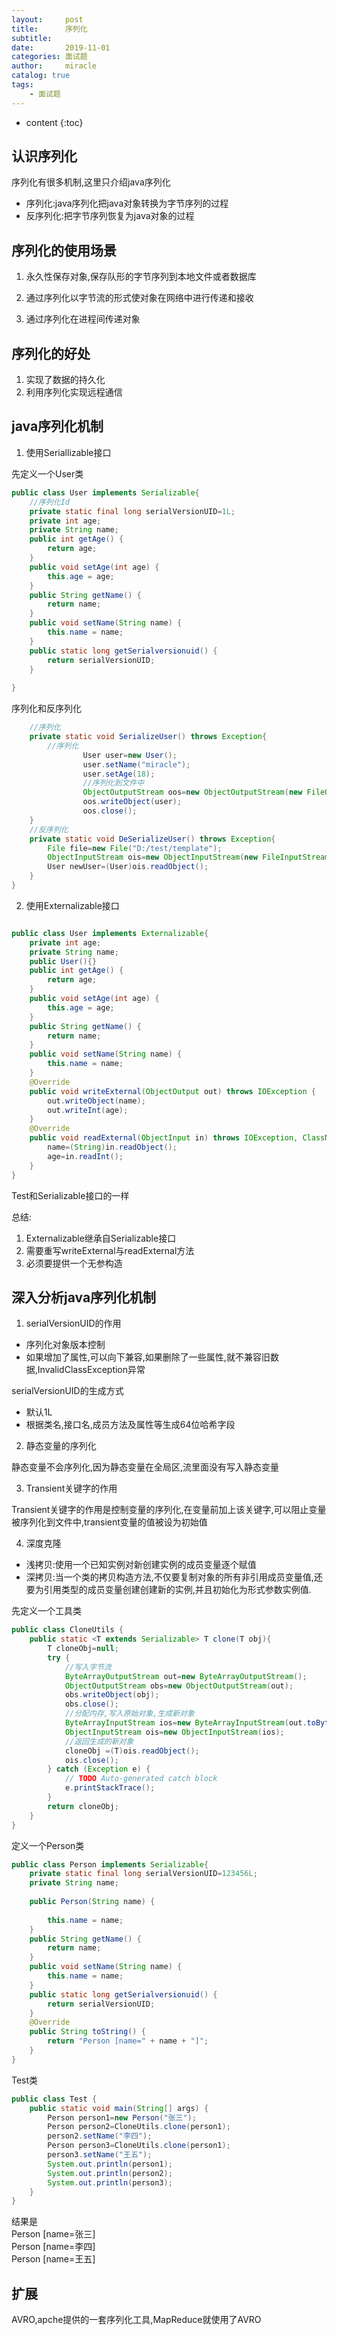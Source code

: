 ```yaml
---
layout:     post
title:      序列化
subtitle:   
date:       2019-11-01
categories: 面试题
author:     miracle
catalog: true
tags:
    - 面试题
---
```


* content
{:toc}

## 认识序列化

序列化有很多机制,这里只介绍java序列化

* 序列化:java序列化把java对象转换为字节序列的过程
* 反序列化:把字节序列恢复为java对象的过程

## 序列化的使用场景

1. 永久性保存对象,保存队形的字节序列到本地文件或者数据库
2. 通过序列化以字节流的形式使对象在网络中进行传递和接收

3. 通过序列化在进程间传递对象

## 序列化的好处

1. 实现了数据的持久化
2. 利用序列化实现远程通信

## java序列化机制

1. 使用Seriallizable接口

先定义一个User类

```java
public class User implements Serializable{
	//序列化Id
	private static final long serialVersionUID=1L;
	private int age;
	private String name;
	public int getAge() {
		return age;
	}
	public void setAge(int age) {
		this.age = age;
	}
	public String getName() {
		return name;
	}
	public void setName(String name) {
		this.name = name;
	}
	public static long getSerialversionuid() {
		return serialVersionUID;
	}
	
}
```
序列化和反序列化

```java
	//序列化
	private static void SerializeUser() throws Exception{
		//序列化
				User user=new User();
				user.setName("miracle");
				user.setAge(18);
				//序列化到文件中
				ObjectOutputStream oos=new ObjectOutputStream(new FileOutputStream("D:/test/template"));
				oos.writeObject(user);
				oos.close();
	}
	//反序列化
	private static void DeSerializeUser() throws Exception{
		File file=new File("D:/test/template");
		ObjectInputStream ois=new ObjectInputStream(new FileInputStream(file));
		User newUser=(User)ois.readObject();
	}
}
```

2. 使用Externalizable接口

```java

public class User implements Externalizable{
	private int age;
	private String name;
	public User(){}
	public int getAge() {
		return age;
	}
	public void setAge(int age) {
		this.age = age;
	}
	public String getName() {
		return name;
	}
	public void setName(String name) {
		this.name = name;
	}
	@Override
	public void writeExternal(ObjectOutput out) throws IOException {
		out.writeObject(name);
		out.writeInt(age);
	}
	@Override
	public void readExternal(ObjectInput in) throws IOException, ClassNotFoundException {
		name=(String)in.readObject();
		age=in.readInt();	
	}
}
```

Test和Serializable接口的一样  

总结:
1. Externalizable继承自Serializable接口
2. 需要重写writeExternal与readExternal方法
3. 必须要提供一个无参构造

## 深入分析java序列化机制

1. serialVersionUID的作用  
 * 序列化对象版本控制
 * 如果增加了属性,可以向下兼容,如果删除了一些属性,就不兼容旧数据,InvalidClassException异常
  
 serialVersionUID的生成方式
 * 默认1L
 * 根据类名,接口名,成员方法及属性等生成64位哈希字段  

2. 静态变量的序列化

静态变量不会序列化,因为静态变量在全局区,流里面没有写入静态变量

3. Transient关键字的作用

Transient关键字的作用是控制变量的序列化,在变量前加上该关键字,可以阻止变量被序列化到文件中,transient变量的值被设为初始值

4. 深度克隆

* 浅拷贝:使用一个已知实例对新创建实例的成员变量逐个赋值
* 深拷贝:当一个类的拷贝构造方法,不仅要复制对象的所有非引用成员变量值,还要为引用类型的成员变量创建创建新的实例,并且初始化为形式参数实例值.

先定义一个工具类

```java
public class CloneUtils {
	public static <T extends Serializable> T clone(T obj){
		T cloneObj=null;
		try {
			//写入字节流
			ByteArrayOutputStream out=new ByteArrayOutputStream();
			ObjectOutputStream obs=new ObjectOutputStream(out);
			obs.writeObject(obj);
			obs.close();
			//分配内存,写入原始对象,生成新对象
			ByteArrayInputStream ios=new ByteArrayInputStream(out.toByteArray());
			ObjectInputStream ois=new ObjectInputStream(ios);
			//返回生成的新对象
			cloneObj =(T)ois.readObject();
			ois.close();
		} catch (Exception e) {
			// TODO Auto-generated catch block
			e.printStackTrace();
		}
		return cloneObj;
	}
}
```

定义一个Person类

```java
public class Person implements Serializable{
	private static final long serialVersionUID=123456L;
	private String name;
	
	public Person(String name) {
		
		this.name = name;
	}
	public String getName() {
		return name;
	}
	public void setName(String name) {
		this.name = name;
	}
	public static long getSerialversionuid() {
		return serialVersionUID;
	}
	@Override
	public String toString() {
		return "Person [name=" + name + "]";
	}
}
```

Test类

```java
public class Test {
	public static void main(String[] args) {
		Person person1=new Person("张三");
		Person person2=CloneUtils.clone(person1);
		person2.setName("李四");
		Person person3=CloneUtils.clone(person1);
		person3.setName("王五");
		System.out.println(person1);
		System.out.println(person2);
		System.out.println(person3);
	}
}
```

结果是  
Person [name=张三]  
Person [name=李四]  
Person [name=王五]  


## 扩展

AVRO,apche提供的一套序列化工具,MapReduce就使用了AVRO